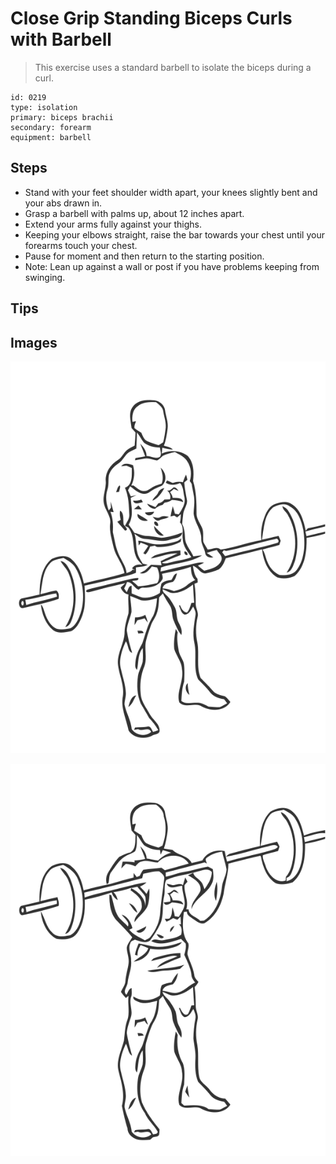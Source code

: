 # Close Grip Standing Biceps Curls with Barbell
> This exercise uses a standard barbell to isolate the biceps during a curl.

``` 
id: 0219 
type: isolation 
primary: biceps brachii 
secondary: forearm 
equipment: barbell 
``` 

## Steps

 - Stand with your feet shoulder width apart, your knees slightly bent and your abs drawn in.
 - Grasp a barbell with palms up, about 12 inches apart.
 - Extend your arms fully against your thighs.
 - Keeping your elbows straight, raise the bar towards your chest until your forearms touch your chest.
 - Pause for moment and then return to the starting position.
 - Note: Lean up against a wall or post if you have problems keeping from swinging.

## Tips


## Images

![](./../svg/0219-relaxation.svg)

![](./../svg/0219-tension.svg)
